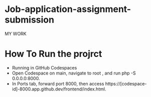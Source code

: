 # Job-application-assignment-submission
MY WORK

# How To Run the projrct

 - Running in GitHub Codespaces
- Open Codespace on main, navigate to root , and run php -S 0.0.0.0:8000.
- In Ports tab, forward port 8000, then access https://[codespace-id]-8000.app.github.dev/frontend/index.html.
